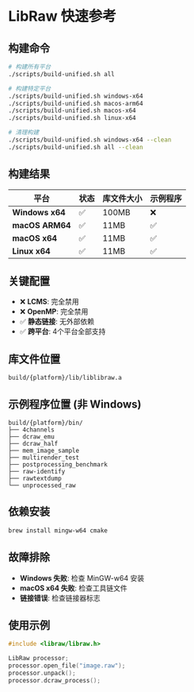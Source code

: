# LibRaw 快速参考

## 构建命令

```bash
# 构建所有平台
./scripts/build-unified.sh all

# 构建特定平台
./scripts/build-unified.sh windows-x64
./scripts/build-unified.sh macos-arm64
./scripts/build-unified.sh macos-x64
./scripts/build-unified.sh linux-x64

# 清理构建
./scripts/build-unified.sh windows-x64 --clean
./scripts/build-unified.sh all --clean
```

## 构建结果

| 平台 | 状态 | 库文件大小 | 示例程序 |
|------|------|------------|----------|
| **Windows x64** | ✅ | 100MB | ❌ |
| **macOS ARM64** | ✅ | 11MB | ✅ |
| **macOS x64** | ✅ | 11MB | ✅ |
| **Linux x64** | ✅ | 11MB | ✅ |

## 关键配置

- ❌ **LCMS**: 完全禁用
- ❌ **OpenMP**: 完全禁用  
- ✅ **静态链接**: 无外部依赖
- ✅ **跨平台**: 4个平台全部支持

## 库文件位置

```
build/{platform}/lib/liblibraw.a
```

## 示例程序位置 (非 Windows)

```
build/{platform}/bin/
├── 4channels
├── dcraw_emu
├── dcraw_half
├── mem_image_sample
├── multirender_test
├── postprocessing_benchmark
├── raw-identify
├── rawtextdump
└── unprocessed_raw
```

## 依赖安装

```bash
brew install mingw-w64 cmake
```

## 故障排除

- **Windows 失败**: 检查 MinGW-w64 安装
- **macOS x64 失败**: 检查工具链文件
- **链接错误**: 检查链接器标志

## 使用示例

```cpp
#include <libraw/libraw.h>

LibRaw processor;
processor.open_file("image.raw");
processor.unpack();
processor.dcraw_process();
```

